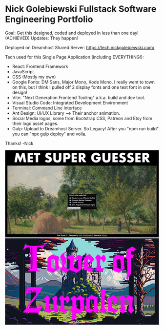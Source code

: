 # Nick Golebiewski Fullstack Software Engineering Portfolio

Goal: Get this designed, coded and deployed in less than one day! (ACHIEVED)
Updates: They happen!


Deployed on Dreamhost Shared Server: https://tech.nickgolebiewski.com/

Tech used for this Single Page Application (including EVERYTHING!):

- React: Frontend Framework 
- JavaScript
- CSS (Mostly my own)
- Google Fonts: DM Sans, Major Mono, Kode Mono. I really went to town on this, but I think I pulled off 2 display fonts and one text font in one design!
- Vite: "Next Generation Frontend Tooling" a.k.a. build and dev tool.
- Visual Studio Code: Integrated Development Environment
- Terminal: Command Line Interface
- Ant Design: UI/UX Library --> Their anchor animation.
- Social Media logos, some from Bootstrap CSS, Patreon and Etsy from their logo asset pages.
- Gulp: Upload to Dreamhost Server. So Legacy! After you "npm run build" you can "npx gulp deploy" and voila.

Thanks!
-Nick

![Met Super Guesser](/public/images/met-super-guesser-pissaro.jpg)
![Tower of Zurpalen](/public/images/tower-of-zarpulen_titlescene.jpg)